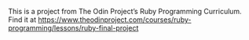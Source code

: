 This is a project from The Odin Project’s Ruby Programming Curriculum. Find it at https://www.theodinproject.com/courses/ruby-programming/lessons/ruby-final-project
